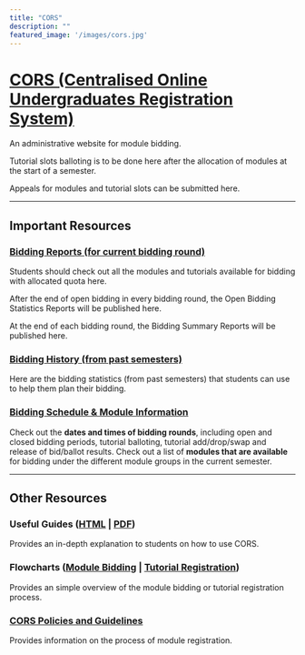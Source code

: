 ```yaml
---
title: "CORS"
description: ""
featured_image: '/images/cors.jpg'
---
```


# [CORS (Centralised Online Undergraduates Registration System)](http://www.cors.nus.edu.sg/)
An administrative website for module bidding.

Tutorial slots balloting is to be done here after the allocation of modules at the start of a semester.

Appeals for modules and tutorial slots can be submitted here.

---

## Important Resources

### [Bidding Reports (for current bidding round)](http://www.cors.nus.edu.sg/useful-info.html)

Students should check out all the modules and tutorials available for bidding with allocated quota here.

After the end of open bidding in every bidding round, the Open Bidding Statistics Reports will be published here.

At the end of each bidding round, the Bidding Summary Reports will be published here.

### [Bidding History (from past semesters)](http://www.cors.nus.edu.sg/archive.html)

Here are the bidding statistics (from past semesters) that students can use to help them plan their bidding.

### [Bidding Schedule & Module Information](http://www.cors.nus.edu.sg/schedule.html)

Check out the **dates and times of bidding rounds**, including open and closed bidding periods, tutorial balloting, tutorial add/drop/swap and release of bid/ballot results.
Check out a list of **modules that are available** for bidding under the different module groups in the current semester.

---

## Other Resources

### Useful Guides ([HTML](http://www.cors.nus.edu.sg/help/html/01.htm) | [PDF](http://www.cors.nus.edu.sg/contents/CORS%20Student%20User%20Guide.pdf))

Provides an in-depth explanation to students on how to use CORS.

### Flowcharts ([Module Bidding](http://www.cors.nus.edu.sg/contents/cors_reg_flowchart_0506s1.pdf) | [Tutorial Registration](http://www.cors.nus.edu.sg/contents/FLOWCHART%20FOR%20TUTORIAL%20REGISTRATION_2005Sem1.pdf))

Provides an simple overview of the module bidding or tutorial registration process.

### [CORS Policies and Guidelines](http://www.cors.nus.edu.sg/using-cors.html)

Provides information on the process of module registration.